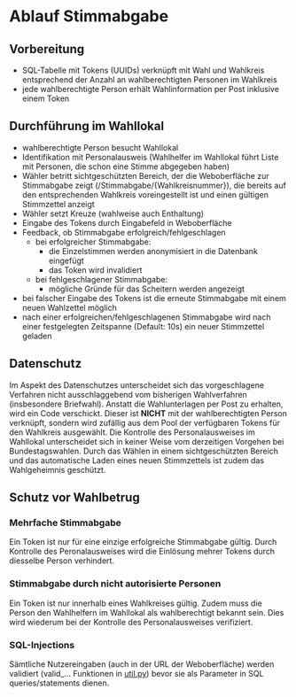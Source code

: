 # Ablauf Stimmabgabe

## Vorbereitung
- SQL-Tabelle mit Tokens (UUIDs) verknüpft mit Wahl und Wahlkreis entsprechend der Anzahl an wahlberechtigten Personen im Wahlkreis
- jede wahlberechtigte Person erhält Wahlinformation per Post inklusive einem Token

## Durchführung im Wahllokal
- wahlberechtigte Person besucht Wahllokal
- Identifikation mit Personalausweis (Wahlhelfer im Wahllokal führt Liste mit Personen, die schon eine Stimme abgegeben haben)
- Wähler betritt sichtgeschützten Bereich, der die Weboberfläche zur Stimmabgabe zeigt (/Stimmabgabe/{Wahlkreisnummer}), die bereits auf den entsprechenden Wahlkreis voreingestellt ist und einen gültigen Stimmzettel anzeigt
- Wähler setzt Kreuze (wahlweise auch Enthaltung)
- Eingabe des Tokens durch Eingabefeld in Weboberfläche
- Feedback, ob Stimmabgabe erfolgreich/fehlgeschlagen
  - bei erfolgreicher Stimmabgabe:
    - die Einzelstimmen werden anonymisiert in die Datenbank eingefügt
    - das Token wird invalidiert
  - bei fehlgeschlagener Stimmabgabe:
    - mögliche Gründe für das Scheitern werden angezeigt
- bei falscher Eingabe des Tokens ist die erneute Stimmabgabe mit einem neuen Wahlzettel möglich
- nach einer erfolgreichen/fehlgeschlagenen Stimmabgabe wird nach einer festgelegten Zeitspanne (Default: 10s) ein neuer Stimmzettel geladen


## Datenschutz

Im Aspekt des Datenschutzes unterscheidet sich das vorgeschlagene Verfahren nicht ausschlaggebend vom bisherigen Wahlverfahren (insbesondere Briefwahl).
Anstatt die Wahlunterlagen per Post zu erhalten, wird ein Code verschickt.
Dieser ist **NICHT** mit der wahlberechtigten Person verknüpft, sondern wird zufällig aus dem Pool der verfügbaren Tokens für den Wahlkreis ausgewählt.
Die Kontrolle des Personalausweises im Wahllokal unterscheidet sich in keiner Weise vom derzeitigen Vorgehen bei Bundestagswahlen.
Durch das Wählen in einem sichtgeschützten Bereich und das automatische Laden eines neuen Stimmzettels ist zudem das Wahlgeheimnis geschützt.

## Schutz vor Wahlbetrug

### Mehrfache Stimmabgabe

Ein Token ist nur für eine einzige erfolgreiche Stimmabgabe gültig. 
Durch Kontrolle des Peronalausweises wird die Einlösung mehrer Tokens durch diesselbe Person verhindert.

### Stimmabgabe durch nicht autorisierte Personen

Ein Token ist nur innerhalb eines Wahlkreises gültig. 
Zudem muss die Person den Wahlhelfern im Wahllokal als wahlberechtigt bekannt sein.
Dies wird wiederum bei der Kontrolle des Personalausweises verifiziert.

### SQL-Injections

Sämtliche Nutzereingaben (auch in der URL der Weboberfläche) werden validiert (valid_... Funktionen in [util.py](../backend/logic/util.py))
bevor sie als Parameter in SQL queries/statements dienen.


